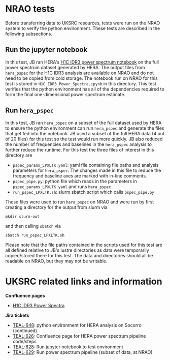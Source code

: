 # NRAO tests

Before transferring data to UKSRC resources, tests were run on the NRAO system to verify the python environment.  These tests are described in the following subsections.

## Run the jupyter notebook

In this test, JB ran HERA's [H1C IDR3 power spectrum notebook](https://github.com/HERA-Team/H1C_IDR3_Power_Spectra/blob/main/SPOILERS/All_Epochs_Power_Spectra/H1C_IDR3_Power_Spectra.ipynb) on the full power spectrum dataset generated by HERA.  The output files from `hera_pspec` for the H1C IDR3 analysis are available on NRAO and do not need to be copied from cold storage.  The notebook run on NRAO for this test is stored in `H1C_IDR3_Power_Spectra.ipynb` in this directory.  This test verifies that the python environment has all of the dependencies required to form the final one-dimensional power spectrum estimate.

## Run `hera_pspec`

In this test, JB ran `hera_pspec` on a subset of the full dataset used by HERA to ensure the python environment can run `hera_pspec` and generate the files that get fed into the notebook.  JB used a subset of the full HERA data (4 out of 20 files) for this test so the test would run more quickly.  JB also reduced the number of frequencies and baselines in the `hera_pspec` analysis to further reduce the runtime.  For this test the three files of interest in this directory are

- `pspec_params_LPXLTK.yaml`: yaml file containing file paths and analysis parameters for `hera_pspec`.  The changes made in this file to reduce the frequency and baseline axes are marked with in-line comments.
- `pspec_pipe.py`: python file which reads in the parameters in `pspec_params_LPXLTK.yaml` and runs `hera_pspec`
- `run_pspec_LPXLTK.sh`: slurm sbatch script which calls `pspec_pipe.py`

These files were used to run `hera_pspec` on NRAO and were run by first creating a directory for the output from slurm via
```
mkdir slurm-out
```
and then calling `sbatch` via
```
sbatch run_pspec_LPXLTK.sh
```
Please note that the file paths contained in the scripts used for this test are all defined relative to JB's lustre directories as data were temporarily copied/stored there for this test.  The data and directories should all be readable on NRAO, but they may not be writable.

# UKSRC related links and information

**Confluence pages**

- [H1C IDR3 Power Spectra](https://confluence.skatelescope.org/display/SRCSC/H1C+IDR3+Power+Spectra)

**Jira tickets**

- [TEAL-648](https://jira.skatelescope.org/browse/TEAL-648): python environment for HERA analysis on Socorro (continued)
- [TEAL-626](https://jira.skatelescope.org/browse/TEAL-626): Confluence page for HERA power spectrum pipeline code/steps
- [TEAL-628](https://jira.skatelescope.org/browse/TEAL-628): Run jupyter notebook to test environment
- [TEAL-629](https://jira.skatelescope.org/browse/TEAL-629): Run power spectrum pipeline (subset of data, at NRAO)
